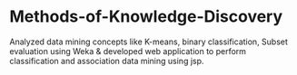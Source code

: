 # Methods-of-Knowledge-Discovery

Analyzed data mining concepts like K-means, binary classification, Subset evaluation using Weka & developed web application to perform classification and association data mining using jsp.
